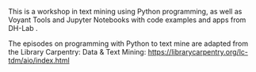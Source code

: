 This is a workshop in text mining using Python programming, as well as Voyant Tools and Jupyter Notebooks with code examples and apps from DH-Lab .

The episodes on programming with Python to text mine are adapted from the Library Carpentry: Data & Text Mining: https://librarycarpentry.org/lc-tdm/aio/index.html
